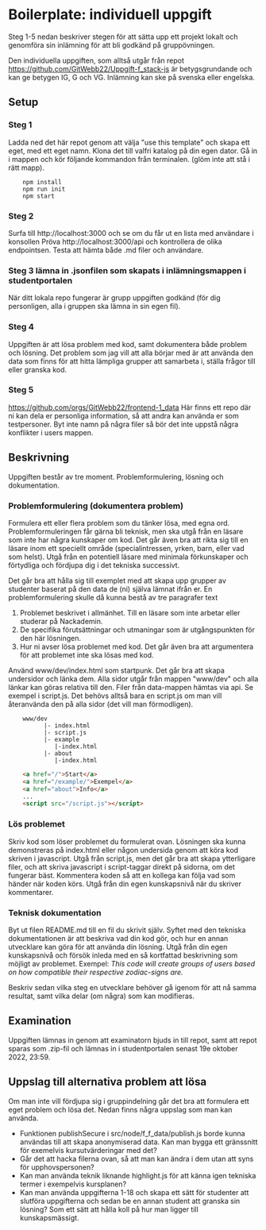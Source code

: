 # Boilerplate: individuell uppgift

Steg 1-5 nedan beskriver stegen för att sätta upp ett projekt lokalt och genomföra sin inlämning för att bli godkänd på gruppövningen.

Den individuella uppgiften, som alltså utgår från repot https://github.com/GitWebb22/Uppgift-f_stack-js är betygsgrundande och kan ge betygen IG, G och VG. Inlämning kan ske på svenska eller engelska.

## Setup

### Steg 1
Ladda ned det här repot genom att välja "use this template" och skapa ett eget, med ett eget namn.
Klona det till valfri katalog på din egen dator. Gå in i mappen och kör följande kommandon från terminalen.
(glöm inte att stå i rätt mapp). 
```
    npm install
    npm run init
    npm start
```

### Steg 2
Surfa till http://localhost:3000 och se om du får ut en lista med användare i konsollen
Pröva http://localhost:3000/api och kontrollera de olika endpointsen. Testa att hämta både .md filer och användare.

### Steg 3 lämna in .jsonfilen som skapats i inlämningsmappen i studentportalen
När ditt lokala repo fungerar är grupp uppgiften godkänd (för dig personligen, alla i gruppen ska lämna in sin egen fil).

### Steg 4
Uppgiften är att lösa problem med kod, samt dokumentera både problem och lösning.
Det problem som jag vill att alla börjar med är att använda den data som finns för att hitta lämpliga grupper att samarbeta i, ställa frågor till eller granska kod. 

### Steg 5
https://github.com/orgs/GitWebb22/frontend-1_data
Här finns ett repo där ni kan dela er personliga information, så att andra kan använda er som testpersoner. Byt inte namn på några filer så bör det inte uppstå några konflikter i users mappen.

## Beskrivning
Uppgiften består av tre moment. Problemformulering, lösning och dokumentation. 

### Problemformulering (dokumentera problem)
Formulera ett eller flera problem som du tänker lösa, med egna ord. Problemformuleringen får gärna bli teknisk, men ska utgå från en läsare som inte har några kunskaper om kod. Det går även bra att rikta sig till en läsare inom ett speciellt område (specialintressen, yrken, barn, eller vad som helst). Utgå från en potentiell läsare med minimala förkunskaper och förtydliga och fördjupa dig i det tekniska successivt. 

Det går bra att hålla sig till exemplet med att skapa upp grupper av studenter baserat på den data de (ni) själva lämnat ifrån er. En problemformulering skulle då kunna bestå av tre paragrafer text

1. Problemet beskrivet i allmänhet. Till en läsare som inte arbetar eller studerar på Nackademin.
2. De specifika förutsättningar och utmaningar som är utgångspunkten för den här lösningen.
3. Hur ni avser lösa problemet med kod. Det går även bra att argumentera för att problemet inte ska lösas med kod.

Använd www/dev/index.html som startpunk. Det går bra att skapa undersidor och länka dem. Alla sidor utgår från mappen "www/dev" och alla länkar kan göras relativa till den. Filer från data-mappen hämtas via api. Se exempel i script.js. Det behövs alltså bara en script.js om man vill återanvända den på alla sidor (det vill man förmodligen).
```
    www/dev
          |- index.html
          |- script.js
          |- example
             |-index.html
          |- about
             |-index.html
```
```html
    <a href="/">Start</a>
    <a href="/example/">Exempel</a>
    <a href="about">Info</a>
    ...
    <script src="/script.js"></script>
```

### Lös problemet
Skriv kod som löser problemet du formulerat ovan. Lösningen ska kunna demonstreras på index.html eller någon undersida genom att köra kod skriven i javascript. Utgå från script.js, men det går bra att skapa ytterligare filer, och att skriva javascript i script-taggar direkt på sidorna, om det fungerar bäst. Kommentera koden så att en kollega kan följa vad som händer när koden körs. Utgå från din egen kunskapsnivå när du skriver kommentarer. 

### Teknisk dokumentation
Byt ut filen README.md till en fil du skrivit själv. Syftet med den tekniska dokumentationen är att beskriva vad din kod gör, och hur en annan utvecklare kan göra för att använda din lösning. Utgå från din egen kunskapsnivå och försök inleda med en så kortfattad beskrivning som möjligt av problemet. Exempel:
_This code will create groups of users based on how compatible their respective zodiac-signs are._

Beskriv sedan vilka steg en utvecklare behöver gå igenom för att nå samma resultat, samt vilka delar (om några) som kan modifieras.

## Examination
Uppgiften lämnas in genom att examinatorn bjuds in till repot, samt att repot sparas som .zip-fil och lämnas in i studentportalen senast 19e oktober 2022, 23:59.


## Uppslag till alternativa problem att lösa
Om man inte vill fördjupa sig i gruppindelning går det bra att formulera ett eget problem och lösa det. Nedan finns några uppslag som man kan använda.
* Funktionen publishSecure i src/node/f_f_data/publish.js borde kunna användas till att skapa anonymiserad data. Kan man bygga ett gränssnitt för exemelvis kursutvärderingar med det?
* Går det att hacka filerna ovan, så att man kan ändra i dem utan att syns för upphovspersonen?
* Kan man använda teknik liknande highlight.js för att känna igen tekniska termer i exempelvis kursplanen?
* Kan man använda uppgifterna 1-18 och skapa ett sätt för studenter att slutföra uppgifterna och sedan be en annan student att granska sin lösning? Som ett sätt att hålla koll på hur man ligger till kunskapsmässigt.
